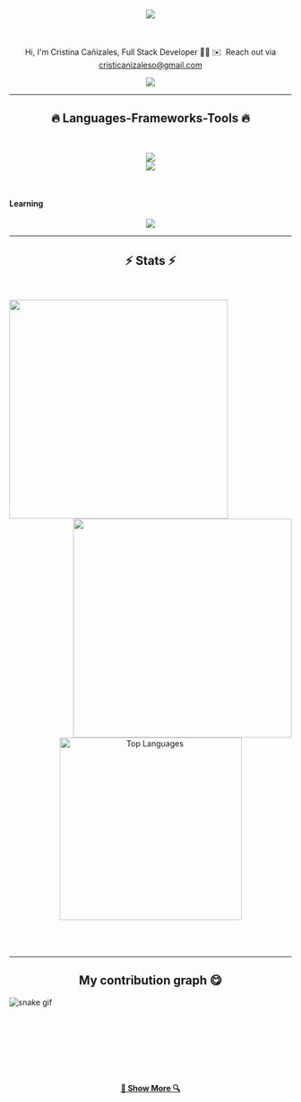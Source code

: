 
<h1 align="center">
  <a href="https://github.com/CristinaCanizales?tab=repositories">
    <img src="https://readme-typing-svg.herokuapp.com/?lines=Hi+There!+👋;+I'mCristina+Cañizales!;&center=true&size=30">
  </a>
</h1>

<br>
<p align="center">
  Hi, I'm Cristina Cañizales, Full Stack Developer 👨‍💻
  ✉️  Reach out via <a href="mailto:cristicanizaleso@gmail.com"> cristicanizaleso@gmail.com </a>
  <br>
</p>

<div align="center"> 
  <a href="https://www.linkedin.com/in/cristinacanizales/" target="_blank"><img src="https://img.shields.io/badge/-LinkedIn-%230077B5?style=for-the-badge&logo=linkedin&logoColor=white" target="_blank"></a> 
 
</div>

<hr>
<h2 align="center">🔥 Languages-Frameworks-Tools 🔥</h2>
<br>
<p align="center">
  <a href="https://skillicons.dev">
    <img src="https://skillicons.dev/icons?i=git,react,nodejs,github,githubactions,python,javascript,css,html,styledcomponents,java,c,jest,androidstudio" /><br>
    <img src="https://skillicons.dev/icons?i=mysql,postgres,express,vscode,figma" />

  </a>
</p>
<br>
<h4>Learning</h4>
<p align="center">
  <a href="https://skillicons.dev">
    <img src="https://skillicons.dev/icons?i=googlecloud,datastudio,railway" />
  </a>
</p>
<hr>


<h2 align="center">⚡ Stats ⚡</h2>
<br>
<p align=center>
  <div align=center>
    <a href="https://github.com/denvercoder1/github-readme-streak-stats" title="Go to Source">
      <img align="left" width=390 src="https://github-readme-streak-stats.herokuapp.com/?user=CristinaCanizales&theme=react&border=61dafb&hide_border=true" alt="" />
    </a>
    <a href="https://github.com/anuraghazra/github-readme-stats" title="Go to Source">
      <img align="right" width=390 src="https://github-readme-stats.vercel.app/api?username=CristinaCanizales&show_icons=true&theme=react&border_color=61dafb&hide_border=true" />
    </a>
  </div>
  <br><br><br><br><br><br><br><br><br>
  <div align=center>
    <a href="https://github.com/CristinaCanizales">
      <img width=325 align="center" src="https://github-readme-stats.vercel.app/api/top-langs/?username=CristinaCanizales&langs_count=10&title_color=0891b2&text_color=ffffff&icon_color=0891b2&bg_color=1c1917&hide_border=true&locale=en&custom_title=Top%20%Languages" alt="Top Languages" />
    </a>
  </div>
  <br>
  <br>
  <br>
</p>

<hr>

<h2 align="center">My contribution graph 😋</h2>

![snake gif](https://github.com/CristinaCanizales/CristinaCanizales/blob/output/github-contribution-grid-snake.svg)

<br><br><br><br><br><br>

<h4 align="center">
  <a href="https://github.com/CristinaCanizales?tab=repositories" title="Show Repositories">🔎 Show More 🔍</a>
</h4>
